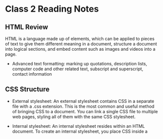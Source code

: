 # Class 2 Reading Notes

## HTML Review

HTML is a language made up of elements, which can be applied to pieces of text to give them different meaning in a document, structure a document into logical sections, and embed content such as images and videos into a page. 

- Advanced text formatting: marking up quotations, description lists, computer code and other related text, subscript and superscript, contact information

## CSS Structure

- External stylesheet: An external stylesheet contains CSS in a separate file with a .css extension. This is the most common and useful method of bringing CSS to a document. You can link a single CSS file to multiple web pages, styling all of them with the same CSS stylesheet. 

- Internal stylesheet: An internal stylesheet resides within an HTML document. To create an internal stylesheet, you place CSS inside a <style> element contained inside the HTML <head>.

## JavaScript basics

JavaScript is a programming language that adds interactivity to your website. This happens in games, in the behavior of responses when buttons are pressed or with data entry on forms; with dynamic styling; with animation

## Conditionals

Code needs to make decisions and carry out actions accordingly depending on different inputs. For example, in a game, if the player's number of lives is 0, then it's game over. In a weather app, if it is being looked at in the morning, show a sunrise graphic; show stars and a moon if it is nighttime.

## Best Practices for Git Commit Message

- Separate subject from body with a blank line

- Limit the subject line to 50 characters

- Capitalize the subject line

- Do not end the subject line with a period

- Use the imperative mood in the subject line

- Wrap the body at 72 characters

- Use the body to explain what and why vs. how

### Things I want to know more about

- How to get more fluent using conditional structures in JavaScript.

- Utilizing functions as a good alternative to repeatedly writing the same code.

- Understanding CSS fundamental syntax structures in detail.

#### Link to my github portfolio [https://github.com/jenniferlidotson](https://github.com/jenniferlidotson)

